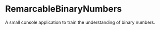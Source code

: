 # RemarcableBinaryNumbers
 A small console application to train the understanding of binary numbers.
